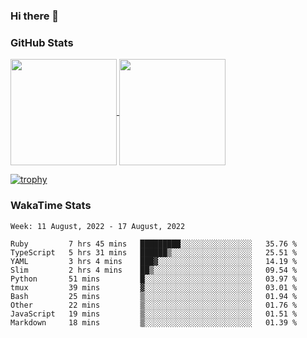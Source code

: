 ### Hi there 👋

### GitHub Stats

<a href="https://github.com/anuraghazra/github-readme-stats">
  <img align="center" height="170px" src="https://github-readme-stats.vercel.app/api/top-langs/?username=tksfjt1024&layout=compact&count_private=true&show_icons=true&show_icons=true&theme=graywhite" />
</a>
<a href="https://github.com/anuraghazra/github-readme-stats">
  <img align="center" height="170px" src="https://github-readme-stats.vercel.app/api?username=tksfjt1024&count_private=true&show_icons=true&show_icons=true&theme=graywhite" />
</a>

[![trophy](https://github-profile-trophy.vercel.app/?username=tksfjt1024)](https://github.com/ryo-ma/github-profile-trophy)

### WakaTime Stats

<!--START_SECTION:waka-->
```text
Week: 11 August, 2022 - 17 August, 2022

Ruby         7 hrs 45 mins   █████████░░░░░░░░░░░░░░░░   35.76 % 
TypeScript   5 hrs 31 mins   ██████▒░░░░░░░░░░░░░░░░░░   25.51 % 
YAML         3 hrs 4 mins    ███▓░░░░░░░░░░░░░░░░░░░░░   14.19 % 
Slim         2 hrs 4 mins    ██▒░░░░░░░░░░░░░░░░░░░░░░   09.54 % 
Python       51 mins         █░░░░░░░░░░░░░░░░░░░░░░░░   03.97 % 
tmux         39 mins         ▓░░░░░░░░░░░░░░░░░░░░░░░░   03.01 % 
Bash         25 mins         ▒░░░░░░░░░░░░░░░░░░░░░░░░   01.94 % 
Other        22 mins         ▒░░░░░░░░░░░░░░░░░░░░░░░░   01.76 % 
JavaScript   19 mins         ▒░░░░░░░░░░░░░░░░░░░░░░░░   01.51 % 
Markdown     18 mins         ▒░░░░░░░░░░░░░░░░░░░░░░░░   01.39 % 
```
<!--END_SECTION:waka-->
